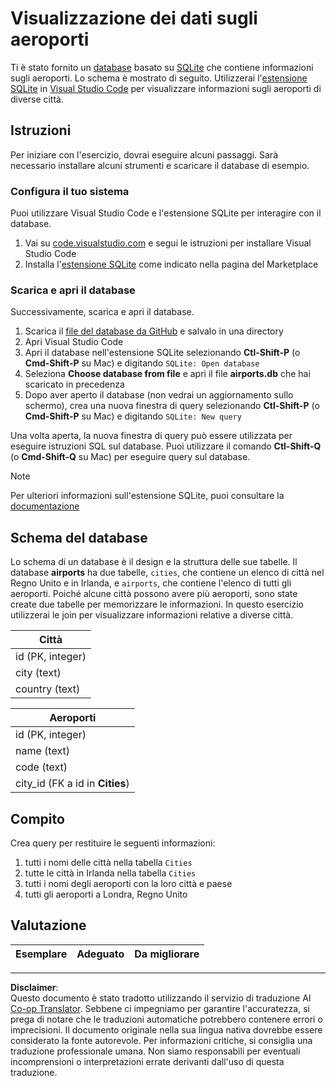 <!--
CO_OP_TRANSLATOR_METADATA:
{
  "original_hash": "25b37acdfb2452917c1aa2e2ca44317a",
  "translation_date": "2025-10-24T09:55:08+00:00",
  "source_file": "2-Working-With-Data/05-relational-databases/assignment.md",
  "language_code": "it"
}
-->
# Visualizzazione dei dati sugli aeroporti

Ti è stato fornito un [database](https://raw.githubusercontent.com/Microsoft/Data-Science-For-Beginners/main/2-Working-With-Data/05-relational-databases/airports.db) basato su [SQLite](https://sqlite.org/index.html) che contiene informazioni sugli aeroporti. Lo schema è mostrato di seguito. Utilizzerai l'[estensione SQLite](https://marketplace.visualstudio.com/items?itemName=alexcvzz.vscode-sqlite&WT.mc_id=academic-77958-bethanycheum) in [Visual Studio Code](https://code.visualstudio.com?WT.mc_id=academic-77958-bethanycheum) per visualizzare informazioni sugli aeroporti di diverse città.

## Istruzioni

Per iniziare con l'esercizio, dovrai eseguire alcuni passaggi. Sarà necessario installare alcuni strumenti e scaricare il database di esempio.

### Configura il tuo sistema

Puoi utilizzare Visual Studio Code e l'estensione SQLite per interagire con il database.

1. Vai su [code.visualstudio.com](https://code.visualstudio.com?WT.mc_id=academic-77958-bethanycheum) e segui le istruzioni per installare Visual Studio Code
1. Installa l'[estensione SQLite](https://marketplace.visualstudio.com/items?itemName=alexcvzz.vscode-sqlite&WT.mc_id=academic-77958-bethanycheum) come indicato nella pagina del Marketplace

### Scarica e apri il database

Successivamente, scarica e apri il database.

1. Scarica il [file del database da GitHub](https://raw.githubusercontent.com/Microsoft/Data-Science-For-Beginners/main/2-Working-With-Data/05-relational-databases/airports.db) e salvalo in una directory
1. Apri Visual Studio Code
1. Apri il database nell'estensione SQLite selezionando **Ctl-Shift-P** (o **Cmd-Shift-P** su Mac) e digitando `SQLite: Open database`
1. Seleziona **Choose database from file** e apri il file **airports.db** che hai scaricato in precedenza
1. Dopo aver aperto il database (non vedrai un aggiornamento sullo schermo), crea una nuova finestra di query selezionando **Ctl-Shift-P** (o **Cmd-Shift-P** su Mac) e digitando `SQLite: New query`

Una volta aperta, la nuova finestra di query può essere utilizzata per eseguire istruzioni SQL sul database. Puoi utilizzare il comando **Ctl-Shift-Q** (o **Cmd-Shift-Q** su Mac) per eseguire query sul database.

> [!NOTE] 
> Per ulteriori informazioni sull'estensione SQLite, puoi consultare la [documentazione](https://marketplace.visualstudio.com/items?itemName=alexcvzz.vscode-sqlite&WT.mc_id=academic-77958-bethanycheum)

## Schema del database

Lo schema di un database è il design e la struttura delle sue tabelle. Il database **airports** ha due tabelle, `cities`, che contiene un elenco di città nel Regno Unito e in Irlanda, e `airports`, che contiene l'elenco di tutti gli aeroporti. Poiché alcune città possono avere più aeroporti, sono state create due tabelle per memorizzare le informazioni. In questo esercizio utilizzerai le join per visualizzare informazioni relative a diverse città.

| Città            |
| ----------------- |
| id (PK, integer)  |
| city (text)       |
| country (text)    |

| Aeroporti                        |
| -------------------------------- |
| id (PK, integer)                 |
| name (text)                      |
| code (text)                      |
| city_id (FK a id in **Cities**)  |

## Compito

Crea query per restituire le seguenti informazioni:

1. tutti i nomi delle città nella tabella `Cities`
1. tutte le città in Irlanda nella tabella `Cities`
1. tutti i nomi degli aeroporti con la loro città e paese
1. tutti gli aeroporti a Londra, Regno Unito

## Valutazione

| Esemplare | Adeguato | Da migliorare |
| --------- | -------- | ------------- |

---

**Disclaimer**:  
Questo documento è stato tradotto utilizzando il servizio di traduzione AI [Co-op Translator](https://github.com/Azure/co-op-translator). Sebbene ci impegniamo per garantire l'accuratezza, si prega di notare che le traduzioni automatiche potrebbero contenere errori o imprecisioni. Il documento originale nella sua lingua nativa dovrebbe essere considerato la fonte autorevole. Per informazioni critiche, si consiglia una traduzione professionale umana. Non siamo responsabili per eventuali incomprensioni o interpretazioni errate derivanti dall'uso di questa traduzione.